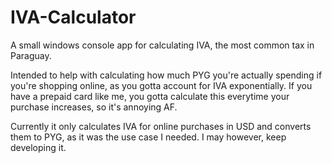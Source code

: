 # IVA-Calculator
A small windows console app for calculating IVA, the most common tax in Paraguay.

Intended to help with calculating how much PYG you're actually spending if you're shopping online, as you gotta account for IVA exponentially.
If you have a prepaid card like me, you gotta calculate this everytime your purchase increases, so it's annoying AF.

Currently it only calculates IVA for online purchases in USD and converts them to PYG, as it was the use case I needed.
I may however, keep developing it.
